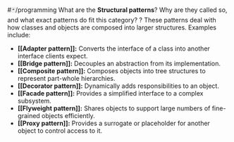 #🃏/programming
What are the **Structural patterns**? Why are they called so, and what exact patterns do fit this category?
?
These patterns deal with how classes and objects are composed into larger structures. Examples include:
* **[[Adapter pattern]]:** Converts the interface of a class into another interface clients expect.
* **[[Bridge pattern]]:** Decouples an abstraction from its implementation.
* **[[Composite pattern]]:** Composes objects into tree structures to represent part-whole hierarchies.
* **[[Decorator pattern]]:** Dynamically adds responsibilities to an object.
* **[[Facade pattern]]:** Provides a simplified interface to a complex subsystem.
* **[[Flyweight pattern]]:** Shares objects to support large numbers of fine-grained objects efficiently.
* **[[Proxy pattern]]:** Provides a surrogate or placeholder for another object to control access to it.
<!--SR:!2025-03-27,96,230-->